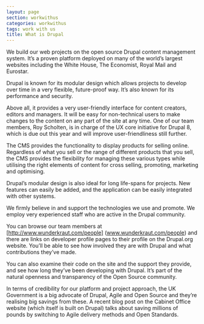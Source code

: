 ```yaml
---
layout: page
section: workwithus
categories: workwithus
tags: work with us
title: What is Drupal
---
```


We build our web projects on the open source Drupal content management system. It’s a proven platform deployed on many of the world’s largest websites including the White House, The Economist, Royal Mail and Eurostar.

Drupal is known for its modular design which allows projects to develop over time in a very flexible, future-proof way. It’s also known for its performance and security.

Above all, it provides a very user-friendly interface for content creators, editors and managers. It will be easy for non-technical users to make changes to the content on any part of the site at any time. One of our team members, Roy Scholten, is in charge of the UX core initiative for Drupal 8, which is due out this year and will improve user-friendliness still further.

The CMS provides the functionality to display products for selling online. Regardless of what you sell or the range of different products that you sell, the CMS provides the flexibility for managing these various types while utilising the right elements of content for cross selling, promoting, marketing and optimising.

Drupal’s modular design is also ideal for long life-spans for projects. New features can easily be added, and the application can be easily integrated with other systems.

We firmly believe in and support the technologies we use and promote. We employ very experienced staff who are active in the Drupal community.

You can browse our team members at [http://www.wunderkraut.com/people] (www.wunderkraut.com/people) and there are links on developer profile pages to their profile on the Drupal.org website. You’ll be able to see how involved they are with Drupal and what contributions they’ve made.

You can also examine their code on the site and the support they provide, and see how long they’ve been developing with Drupal. It’s part of the natural openness and transparency of the Open Source community.

In terms of credibility for our platform and project approach, the UK Government is a big advocate of Drupal, Agile  and Open Source and they’re realising big savings from these. A recent blog post on the Cabinet Office website (which itself is built on Drupal) talks about saving millions of pounds by switching to Agile delivery methods and Open Standards.
